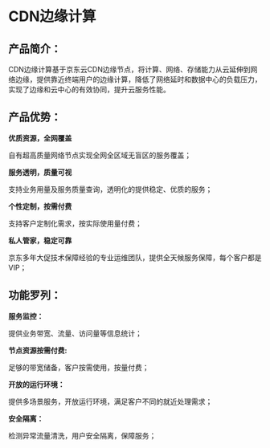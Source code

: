 # CDN边缘计算
## 产品简介：
CDN边缘计算基于京东云CDN边缘节点，将计算、网络、存储能力从云延伸到网络边缘，提供靠近终端用户的边缘计算，降低了网络延时和数据中心的负载压力，实现了边缘和云中心的有效协同，提升云服务性能。

## 产品优势：
**优质资源，全网覆盖**

自有超高质量网络节点实现全网全区域无盲区的服务覆盖；

**服务透明，质量可视**

支持业务用量及服务质量查询，透明化的提供稳定、优质的服务；

**个性定制，按需付费**

支持客户定制化需求，按实际使用量付费；

**私人管家，稳定可靠**

京东多年大促技术保障经验的专业运维团队，提供全天候服务保障，每个客户都是VIP；


## 功能罗列：
**服务监控：**

提供业务带宽、流量、访问量等信息统计；

**节点资源按需付费:**

足够的带宽储备，客户按需使用，按量付费；

**开放的运行环境：**

提供多场景服务，开放运行环境，满足客户不同的就近处理需求；

**安全隔离：**

检测异常流量清洗，用户安全隔离，保障服务；

